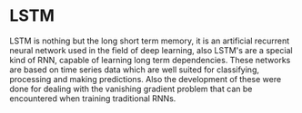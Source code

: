 # LSTM

LSTM is nothing but the long short term memory, it is an artificial recurrent neural network used in the field of deep learning, also LSTM's are a special kind of RNN, capable of learning long term dependencies. These networks are based on time series data which are well suited for classifying, processing and making predictions.
Also the development of these were done for dealing with the vanishing gradient problem that can be encountered when training traditional RNNs.
